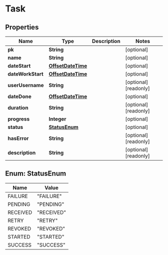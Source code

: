 

# Task

## Properties

Name | Type | Description | Notes
------------ | ------------- | ------------- | -------------
**pk** | **String** |  |  [optional]
**name** | **String** |  |  [optional]
**dateStart** | [**OffsetDateTime**](OffsetDateTime.md) |  |  [optional]
**dateWorkStart** | [**OffsetDateTime**](OffsetDateTime.md) |  |  [optional]
**userUsername** | **String** |  |  [optional] [readonly]
**dateDone** | [**OffsetDateTime**](OffsetDateTime.md) |  |  [optional]
**duration** | **String** |  |  [optional] [readonly]
**progress** | **Integer** |  |  [optional]
**status** | [**StatusEnum**](#StatusEnum) |  |  [optional]
**hasError** | **String** |  |  [optional] [readonly]
**description** | **String** |  |  [optional] [readonly]



## Enum: StatusEnum

Name | Value
---- | -----
FAILURE | &quot;FAILURE&quot;
PENDING | &quot;PENDING&quot;
RECEIVED | &quot;RECEIVED&quot;
RETRY | &quot;RETRY&quot;
REVOKED | &quot;REVOKED&quot;
STARTED | &quot;STARTED&quot;
SUCCESS | &quot;SUCCESS&quot;




